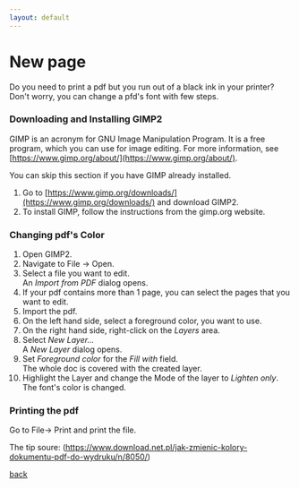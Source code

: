 ```yaml
---
layout: default
---
```


# New page

Do you need to print a pdf but you run out of a black ink in your printer? Don't worry, you can change a pfd's font with few steps.

### Downloading and Installing GIMP2

GIMP is an acronym for GNU Image Manipulation Program. It is a free program, which you can use for image editing. For more information, see [https://www.gimp.org/about/](https://www.gimp.org/about/).

You can skip this section if you have GIMP already installed.

1. Go to [https://www.gimp.org/downloads/](https://www.gimp.org/downloads/) and download GIMP2. 
1. To install GIMP, follow the instructions from the gimp.org website.

### Changing pdf's Color

1. Open GIMP2.
1. Navigate to File -> Open.
1. Select a file you want to edit. <br/>
An _Import from PDF_ dialog opens.
1. If your pdf contains more than 1 page, you can select the pages that you want to edit.
1. Import the pdf.
1. On the left hand side, select a foreground color, you want to use.
1. On the right hand side, right-click on the _Layers_ area.
1. Select _New Layer..._ <br/>
A _New Layer_ dialog opens.
1. Set _Foreground color_ for the _Fill with_ field. <br/>
The whole doc is covered with the created layer.
1. Highlight the Layer and change the Mode of the layer to _Lighten only_. <br/>
The font's color is changed.

### Printing the pdf

Go to File-> Print and print the file.


The tip soure: (https://www.download.net.pl/jak-zmienic-kolory-dokumentu-pdf-do-wydruku/n/8050/)

[back](./)